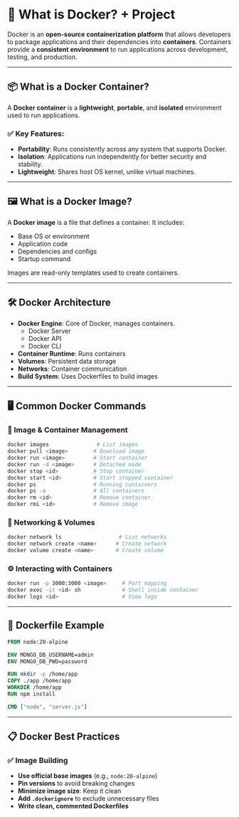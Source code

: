 # 🐳 What is Docker? + Project

Docker is an **open-source containerization platform** that allows developers to package applications and their dependencies into **containers**. Containers provide a **consistent environment** to run applications across development, testing, and production.

---

## 📦 What is a Docker Container?

A **Docker container** is a **lightweight**, **portable**, and **isolated** environment used to run applications.

### ✅ Key Features:

- **Portability**: Runs consistently across any system that supports Docker.
- **Isolation**: Applications run independently for better security and stability.
- **Lightweight**: Shares host OS kernel, unlike virtual machines.

---

## 🖼️ What is a Docker Image?

A **Docker image** is a file that defines a container. It includes:

- Base OS or environment
- Application code
- Dependencies and configs
- Startup command

Images are read-only templates used to create containers.

---

## 🛠️ Docker Architecture

- **Docker Engine**: Core of Docker, manages containers.
  - Docker Server
  - Docker API
  - Docker CLI
- **Container Runtime**: Runs containers
- **Volumes**: Persistent data storage
- **Networks**: Container communication
- **Build System**: Uses Dockerfiles to build images

---

## 🖥️ Common Docker Commands

### 📁 Image & Container Management

```bash
docker images               # List images
docker pull <image>        # Download image
docker run <image>         # Start container
docker run -d <image>      # Detached mode
docker stop <id>           # Stop container
docker start <id>          # Start stopped container
docker ps                  # Running containers
docker ps -a               # All containers
docker rm <id>             # Remove container
docker rmi <id>            # Remove image
```

### 🔗 Networking & Volumes

```bash
docker network ls                  # List networks
docker network create <name>      # Create network
docker volume create <name>       # Create volume
```

### ⚙️ Interacting with Containers

```bash
docker run -p 3000:3000 <image>     # Port mapping
docker exec -it <id> sh             # Shell inside container
docker logs <id>                    # View logs
```

---

## 📄 Dockerfile Example

```dockerfile
FROM node:20-alpine

ENV MONGO_DB_USERNAME=admin 
ENV MONGO_DB_PWD=password

RUN mkdir -p /home/app
COPY ./app /home/app
WORKDIR /home/app
RUN npm install

CMD ["node", "server.js"]
```

---

## 📋 Docker Best Practices

### ✅ Image Building

- **Use official base images** (e.g., `node:20-alpine`)
- **Pin versions** to avoid breaking changes
- **Minimize image size**: Keep it clean
- **Add `.dockerignore`** to exclude unnecessary files
- **Write clean, commented Dockerfiles**
